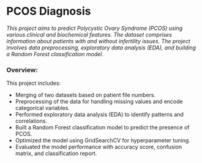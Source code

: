 # PCOS Diagnosis

_This project aims to predict Polycystic Ovary Syndrome (PCOS) using various clinical and biochemical features. The dataset comprises information about patients with and without infertility issues. The project involves data preprocessing, exploratory data analysis (EDA), and building a Random Forest classification model._

### Overview:
This project includes:

* Merging of two datasets based on patient file numbers.
* Preprocessing of the data for handling missing values and encode categorical variables.
* Performed exploratory data analysis (EDA) to identify patterns and correlations.
* Built a Random Forest classification model to predict the presence of PCOS.
* Optimized the model using GridSearchCV for hyperparameter tuning.
* Evaluated the model performance with accuracy score, confusion matrix, and classification report.
